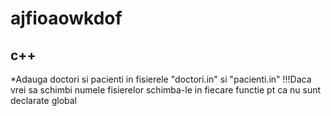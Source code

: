 # ajfioaowkdof
c++
-----------------
*Adauga doctori si pacienti in fisierele "doctori.in" si "pacienti.in"
!!!Daca vrei sa schimbi numele fisierelor schimba-le in fiecare functie pt ca nu sunt declarate global
